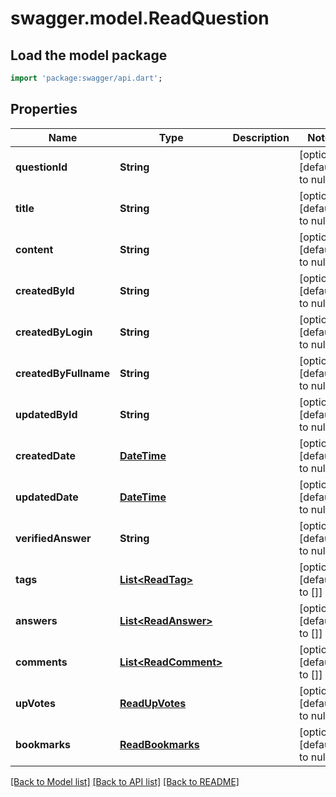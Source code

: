# swagger.model.ReadQuestion

## Load the model package
```dart
import 'package:swagger/api.dart';
```

## Properties
Name | Type | Description | Notes
------------ | ------------- | ------------- | -------------
**questionId** | **String** |  | [optional] [default to null]
**title** | **String** |  | [optional] [default to null]
**content** | **String** |  | [optional] [default to null]
**createdById** | **String** |  | [optional] [default to null]
**createdByLogin** | **String** |  | [optional] [default to null]
**createdByFullname** | **String** |  | [optional] [default to null]
**updatedById** | **String** |  | [optional] [default to null]
**createdDate** | [**DateTime**](DateTime.md) |  | [optional] [default to null]
**updatedDate** | [**DateTime**](DateTime.md) |  | [optional] [default to null]
**verifiedAnswer** | **String** |  | [optional] [default to null]
**tags** | [**List&lt;ReadTag&gt;**](ReadTag.md) |  | [optional] [default to []]
**answers** | [**List&lt;ReadAnswer&gt;**](ReadAnswer.md) |  | [optional] [default to []]
**comments** | [**List&lt;ReadComment&gt;**](ReadComment.md) |  | [optional] [default to []]
**upVotes** | [**ReadUpVotes**](ReadUpVotes.md) |  | [optional] [default to null]
**bookmarks** | [**ReadBookmarks**](ReadBookmarks.md) |  | [optional] [default to null]

[[Back to Model list]](../README.md#documentation-for-models) [[Back to API list]](../README.md#documentation-for-api-endpoints) [[Back to README]](../README.md)


